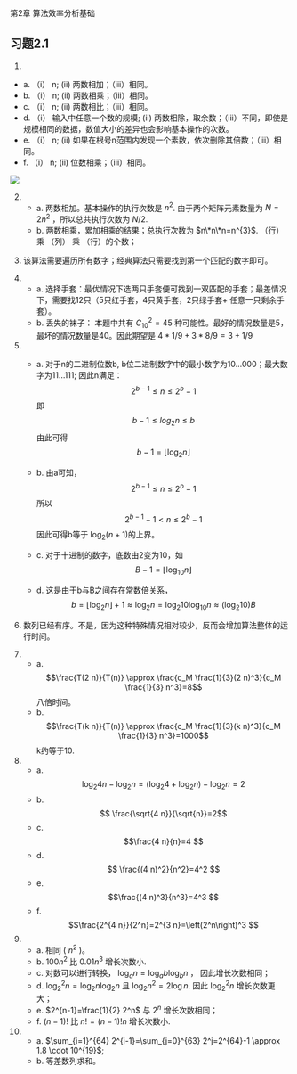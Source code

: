 第2章 算法效率分析基础

## 习题2.1
1. 
- a. （i） n; (ii) 两数相加；（iii）相同。
- b. （i） n; (ii) 两数相乘；（iii）相同。
- c. （i） n; (ii) 两数相比；（iii）相同。
- d. （i） 输入中任意一个数的规模; (ii) 两数相除，取余数；（iii）不同，即使是规模相同的数据，数值大小的差异也会影响基本操作的次数。
- e. （i） n; (ii) 如果在根号n范围内发现一个素数，依次删除其倍数；（iii）相同。
- f. （i） n; (ii) 位数相乘；（iii）相同。

![](http://latex.codecogs.com/gif.latex?\\n*n*n=n^{3}) 

2. 
   - a. 两数相加。基本操作的执行次数是 $n^{2}$. 由于两个矩阵元素数量为 $N=2n^{2}$ ，所以总共执行次数为 $N/2$.
   - b. 两数相乘，累加相乘的结果；总执行次数为 $n\*n\*n=n^{3}$. （行） 乘 （列） 乘 （行）的个数；

3. 该算法需要遍历所有数字；经典算法只需要找到第一个匹配的数字即可。
   
4. 
   - a. 选择手套：最优情况下选两只手套便可找到一双匹配的手套；最差情况下，需要找12只（5只红手套，4只黄手套，2只绿手套+ 任意一只剩余手套）。
   - b. 丢失的袜子： 本题中共有 $C_{10}^{2}=45$ 种可能性。最好的情况数量是5，最坏的情况数量是40。因此期望是 $4 * 1/9 + 3 * 8/9 = 3 + 1/9$

5. 
   - a. 对于n的二进制位数b, b位二进制数字中的最小数字为10...000；最大数字为11...111; 
      因此n满足：
      $$2^{b-1}\leq n\leq 2^{b}-1$$
      即
      $${b-1}\leq log _2 n\leq b$$ 
      由此可得
      $$b-1=\lfloor\log _2 n\rfloor$$ 
   - b. 由a可知， 
      $$2^{b-1}\leq n \leq 2^{b}-1$$
      所以
      $$2^{b-1} -1 < n \leq 2^{b}-1$$
      因此可得b等于 $\log _2 (n+1)$的上界。
  
   - c. 对于十进制的数字，底数由2变为10，如 
      $$
      B-1=\left\lfloor\log _{10} n\right\rfloor
      $$
   - d. 这是由于b与B之间存在常数倍关系， 
     $$
     b=\left\lfloor\log _2 n\right\rfloor+1 \approx \log _2 n=\log _2 10 \log _{10} n \approx\left(\log _2 10\right) B
     $$

6. 数列已经有序。不是，因为这种特殊情况相对较少，反而会增加算法整体的运行时间。

7. 
   - a.  
      $$\frac{T(2 n)}{T(n)} \approx \frac{c_M \frac{1}{3}(2 n)^3}{c_M \frac{1}{3} n^3}=8$$
      八倍时间。
   - b. 
      $$\frac{T(k n)}{T(n)} \approx \frac{c_M \frac{1}{3}(k n)^3}{c_M \frac{1}{3} n^3}=1000$$
      k约等于10.

8. 
   - a. 
      $$
      \log _2 4 n-\log _2 n=\left(\log _2 4+\log _2 n\right)-\log _2 n=2
      $$
   - b. 
      $$
      \frac{\sqrt{4 n}}{\sqrt{n}}=2$$
   - c. 
      $$\frac{4 n}{n}=4
      $$ 
   - d. 
      $$
      \frac{(4 n)^2}{n^2}=4^2
      $$
   - e. 
      $$\frac{(4 n)^3}{n^3}=4^3
      $$
   - f. 
     $$\frac{2^{4 n}}{2^n}=2^{3 n}=\left(2^n\right)^3
     $$

9. 
   -  a. 相同 ( $n^{2}$ )。
   -  b. $100 n^2$ 比 $0.01 n^3$ 增长次数小.
   -  c. 对数可以进行转换， $\log _a n=\log _a b \log _b n$ ， 因此增长次数相同；
   -  d. $\log _2^2 n=\log _2 n \log _2 n$ 且 $\log _2 n^2=2 \log n$. 因此 $\log _2^2 n$ 增长次数更大；
   -  e. $2^{n-1}=\frac{1}{2} 2^n$  与 $2^n$ 增长次数相同；
   -  f. $(n-1) !$ 比 $n !=(n-1) ! n$ 增长次数小.

10. 
    - a. $\sum_{i=1}^{64} 2^{i-1}=\sum_{j=0}^{63} 2^j=2^{64}-1 \approx 1.8 \cdot 10^{19}$;
    - b. 等差数列求和。



